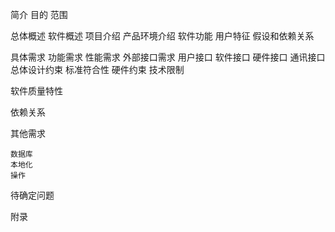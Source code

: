 简介
    目的
    范围

总体概述
    软件概述
        项目介绍
        产品环境介绍
    软件功能
    用户特征
    假设和依赖关系

具体需求
    功能需求
    性能需求
    外部接口需求
        用户接口
        软件接口
        硬件接口
        通讯接口
总体设计约束
    标准符合性
    硬件约束
    技术限制

软件质量特性

依赖关系

其他需求

    数据库
    本地化
    操作

待确定问题

附录